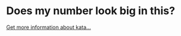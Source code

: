 Does my number look big in this?
=
[Get more information about kata...](https://www.codewars.com//kata//kata/5287e858c6b5a9678200083c)